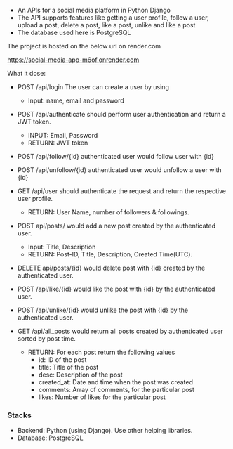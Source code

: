 - An APIs for a social media platform in Python Django
- The API supports features like getting a user profile, follow a user, upload a post, delete a post, like a post, unlike and like a post
- The database used here is PostgreSQL

The project is hosted on the below url on render.com

https://social-media-app-m6of.onrender.com

What it dose:


- POST /api/login The user can create a user by using 
    - Input: name, email and password

- POST /api/authenticate should perform user authentication and return a JWT token.
    - INPUT: Email, Password
    - RETURN: JWT token
- POST /api/follow/{id} authenticated user would follow user with {id}
- POST /api/unfollow/{id} authenticated user would unfollow a user with {id}
- GET /api/user should authenticate the request and return the respective user profile.
    - RETURN: User Name, number of followers & followings.
- POST api/posts/ would add a new post created by the authenticated user.
    - Input: Title, Description
    - RETURN: Post-ID, Title, Description, Created Time(UTC).
- DELETE api/posts/{id} would delete post with {id} created by the authenticated user.
- POST /api/like/{id} would like the post with {id} by the authenticated user.
- POST /api/unlike/{id} would unlike the post with {id} by the authenticated user.
- GET /api/all_posts would return all posts created by authenticated user sorted by post time.
    - RETURN: For each post return the following values
        - id: ID of the post
        - title: Title of the post
        - desc: Description of the post
        - created_at: Date and time when the post was created
        - comments: Array of comments, for the particular post
        - likes: Number of likes for the particular post
        

### **Stacks**

- Backend: Python (using Django). Use other helping libraries.
- Database: PostgreSQL
